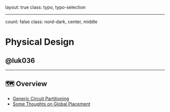 layout: true
class: typo, typo-selection

---

count: false
class: nord-dark, center, middle

# Physical Design

## @luk036

---

## 🗺️ Overview

- [Generic Circuit Partitioning](ckpttn.html)
- [Some Thoughts on Global Placement](minmax-placement.html)
